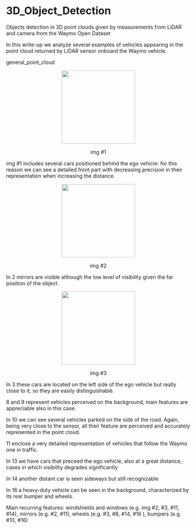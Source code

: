 # 3D_Object_Detection
Objects detection in 3D point clouds given by measurements from LiDAR and camera from the Waymo Open Dataset

In this write-up we analyze several examples of vehicles appearing in the point cloud returned by LiDAR sensor onboard the Waymo vehicle. 

general_point_cloud

<p align = "center">
  <img src = "https://user-images.githubusercontent.com/74416077/185808403-6d3488d1-38ea-4c12-bce2-b629f9e29476.png" width=200 ></p><p align = "center">
img #1
</p>
img #1 includes several cars positioned behind the ego vehicle: for this reason we can see a detailed front part with decreasing precision in their representation when increasing the distance.

<p align = "center">
  <img src = "https://user-images.githubusercontent.com/74416077/185808463-0822ae74-96c1-4b7b-bf3f-a6d94d1cef94.png" width=200 ></p><p align = "center">
img #2
</p>
In 2 mirrors are visible although the low level of visibility given the far position of the object.

<p align = "center">
  <img src = "https://user-images.githubusercontent.com/74416077/185808577-c23afce6-c9d7-4718-92e5-7afe5508d13a.png" width=200 ></p><p align = "center">
img #3
</p>
In 3 these cars are located on the left side of the ego vehicle but really close to it, so they are easily distinguishable. 

8 and 9 represent vehicles perceived on the background, main features are appreciable also in this case.

In 10 we can see several vehicles parked on the side of the road. Again, being very close to the sensor, all their feature are perceived and accurately represented in the point cloud.  

11 enclose a very detailed representation of vehicles that follow the Waymo one in traffic. 

In 13 we have cars that preceed the ego vehicle, also at a great distance, cases in which visibility degrades significantly  

In 14 another distant car is seen sideways but still recognizable

In 16 a heavy-duty vehicle can be seen in the background, characterized by its rear bumper and wheels.

Main recurring features: windshields and windows (e.g. img #2, #3, #11, #14), mirrors (e.g. #2, #11), wheels (e.g. #3, #8, #14, #16 ), bumpers (e.g. #10, #16)
